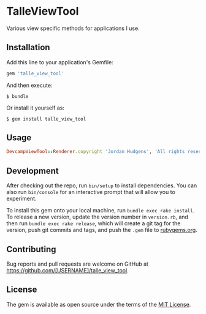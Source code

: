 # TalleViewTool

Various view specific methods for applications I use.

## Installation

Add this line to your application's Gemfile:

```ruby
gem 'talle_view_tool'
```

And then execute:

    $ bundle

Or install it yourself as:

    $ gem install talle_view_tool

## Usage

```ruby
DevcampViewTool::Renderer.copyright 'Jordan Hudgens', 'All rights reserved'
```

## Development

After checking out the repo, run `bin/setup` to install dependencies. You can also run `bin/console` for an interactive prompt that will allow you to experiment.

To install this gem onto your local machine, run `bundle exec rake install`. To release a new version, update the version number in `version.rb`, and then run `bundle exec rake release`, which will create a git tag for the version, push git commits and tags, and push the `.gem` file to [rubygems.org](https://rubygems.org).

## Contributing

Bug reports and pull requests are welcome on GitHub at https://github.com/[USERNAME]/talle_view_tool.

## License

The gem is available as open source under the terms of the [MIT License](https://opensource.org/licenses/MIT).
